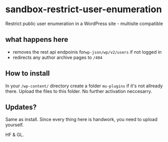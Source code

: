 # sandbox-restrict-user-enumeration
Restrict public user enumeration in a WordPress site - multisite compatible

## what happens here
- removes the rest api endpoinis for`wp-json/wp/v2/users` if not logged in
- redirects any author archive pages to `/404`

## How to install
In your `/wp-content/` directory create a folder `mu-plugins` if it's not allready there.
Upload the files to this folder. No further activation neccesarry.

## Updates?
Same as install.
Since every thing here is handwork, you need to upload yourself.

HF & GL.
